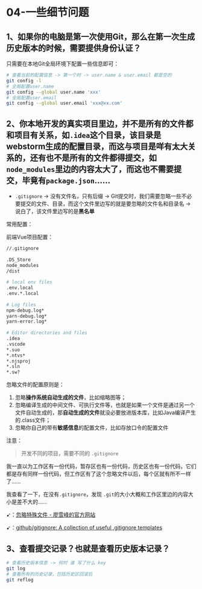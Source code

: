 # 04-一些细节问题

## 1、如果你的电脑是第一次使用Git，那么在第一次生成历史版本的时候，需要提供身份认证？

只需要在本地Git全局环境下配置一些信息即可：

``` bash
# 查看当前的配置信息 -> 第一个时 -> user.name & user.email 都是空的
git config -l
# 全局配置user.name
git config --global user.name 'xxx'
# 全局配置user.email
git config --global user.email 'xxx@xx.com'
```

## 2、你本地开发的真实项目里边，并不是所有的文件都和项目有关系，如`.idea`这个目录，该目录是webstorm生成的配置目录，而这与项目是咩有太大关系的，还有也不是所有的文件都得提交，如`node_modules`里边的内容太大了，而这也不需要提交，毕竟有`package.json`……

- `.gitignore` -> 没有文件名，只有后缀 -> Git提交时，我们需要忽略一些不必要提交的文件、目录，而这个文件里边写的就是要忽略的文件名和目录名 -> 说白了，该文件里边写的是**黑名单**

常用配置：

前端Vue项目配置：

``` bash
//.gitignore
 
.DS_Store
node_modules
/dist
 
# local env files
.env.local
.env.*.local
 
# Log files
npm-debug.log*
yarn-debug.log*
yarn-error.log*
 
# Editor directories and files
.idea
.vscode
*.suo
*.ntvs*
*.njsproj
*.sln
*.sw?
```

忽略文件的配置原则是：

1. 忽略**操作系统自动生成的文件**，比如缩略图等；
2. 忽略编译生成的中间文件、可执行文件等，也就是如果一个文件是通过另一个文件自动生成的，那**自动生成的文件**就没必要放进版本库，比如Java编译产生的.class文件；
3. 忽略你自己的带有**敏感信息**的配置文件，比如存放口令的配置文件

注意：

> 开发不同的项目，需要不同的 `.gitignore`

我一直以为工作区有一份代码，暂存区也有一份代码，历史区也有一份代码，它们都是存有同样一份代码，但工作区有了这个忽略文件以后，每个区就有所不一样了……

我查看了一下，在没有`.gitignore`，发现 `.git`的大小大概和工作区里边的内容大小是差不大的……

➹：[忽略特殊文件 - 廖雪峰的官方网站](https://www.liaoxuefeng.com/wiki/896043488029600/900004590234208)

➹：[github/gitignore: A collection of useful .gitignore templates](https://github.com/github/gitignore)

## 3、查看提交记录？也就是查看历史版本记录？

``` bash
# 查看历史版本信息 -> 何时 谁 写了什么 key
git log
# 查看所有的历史记录，包括历史区回滚后
git reflog
```

